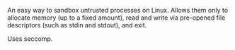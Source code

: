 An easy way to sandbox untrusted processes on Linux.
Allows them only to allocate memory (up to a fixed amount),
read and write via pre-opened file descriptors (such as stdin
and stdout), and exit.

Uses seccomp.
